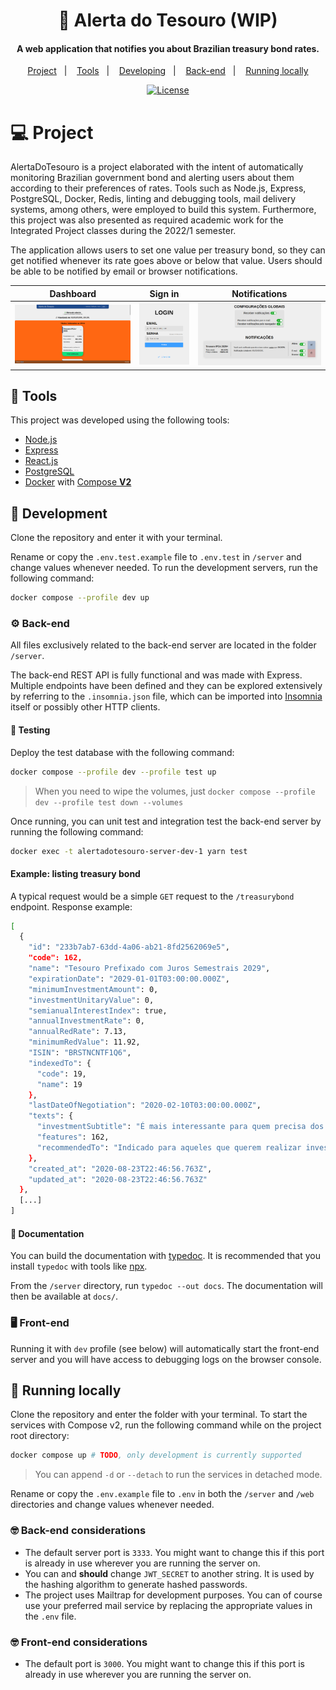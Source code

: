 <h1 align="center">
    🚨 Alerta do Tesouro (WIP)
</h1>

<h4 align="center">
A web application that notifies you about Brazilian treasury bond rates.
</h4>

<p align="center">
  <a href="#-project">Project</a>&nbsp;&nbsp;&nbsp;|&nbsp;&nbsp;&nbsp;
  <a href="#-tools">Tools</a>&nbsp;&nbsp;&nbsp;|&nbsp;&nbsp;&nbsp;
  <a href="#-tools">Developing</a>&nbsp;&nbsp;&nbsp;|&nbsp;&nbsp;&nbsp;
  <a href="#-back-end">Back-end</a>&nbsp;&nbsp;&nbsp;|&nbsp;&nbsp;&nbsp;
  <a href="#-running-locally">Running locally</a>
</p>

<p align="center">
  <a href="./LICENSE">
    <img alt="License" src="https://img.shields.io/badge/License-GPL%20v3-blue.svg" />
  </a>
</p>

# 💻 Project

AlertaDoTesouro is a project elaborated with the intent of automatically monitoring Brazilian government bond and alerting users about them according to their preferences of rates. Tools such as Node.js, Express, PostgreSQL, Docker, Redis, linting and debugging tools, mail delivery systems, among others, were employed to build this system.
Furthermore, this project was also presented as required academic work for the Integrated Project classes during the 2022/1 semester.

The application allows users to set one value per treasury bond, so they can get notified whenever its rate goes above or below that value. Users should be able to be notified by email or browser notifications.

<table>
    <thead>
        <tr>
          <th>Dashboard</th>
          <th>Sign in</th>
          <th>Notifications</th>
        </tr>
    </thead>
    <tbody>
        <tr>
            <td><a target="_blank" href=".github/dashboard.png"><img src=".github/dashboard.png" alt="Dashboard page" style="max-width: 100%; --darkreader-inline-outline:#b30000;" title=""/></td>
            <td><a target="_blank" href=".github/sign_in.png"><img src=".github/sign_in.png" alt="Sign in page" style="max-width:100%;"/></td>
            <td><a target="_blank" href=".github/notifications.png"><img src=".github/notifications.png" alt="Notifications page" style="max-width:100%;"/></td>
        </tr>
    </tbody>
</table>

## 🔧 Tools

This project was developed using the following tools:

- [Node.js](https://nodejs.org/en/)
- [Express](https://expressjs.com/)
- [React.js](http://reactjs.org/)
- [PostgreSQL](https://www.postgresql.org/)
- [Docker](https://www.docker.com/) with [Compose __V2__](https://docs.docker.com/compose/#compose-v2-and-the-new-docker-compose-command)

## 👷 Development

Clone the repository and enter it with your terminal.

Rename or copy the `.env.test.example` file to `.env.test` in `/server` and change values whenever needed.
To run the development servers, run the following command:

```sh
docker compose --profile dev up
```

### ⚙️ Back-end

All files exclusively related to the back-end server are located in the folder `/server`.

The back-end REST API is fully functional and was made with Express. Multiple endpoints have been defined and they can be explored extensively by referring to the `.insomnia.json` file, which can be imported into [Insomnia](https://insomnia.rest/) itself or possibly other HTTP clients.

#### 🧪 Testing

Deploy the test database with the following command:

```sh
docker compose --profile dev --profile test up
```

> When you need to wipe the volumes, just `docker compose --profile dev --profile test down --volumes`

Once running, you can unit test and integration test the back-end server by running the following command:

```sh
docker exec -t alertadotesouro-server-dev-1 yarn test
```

#### Example: listing treasury bond

A typical request would be a simple `GET` request to the `/treasurybond` endpoint. Response example:

```bash
[
  {
    "id": "233b7ab7-63dd-4a06-ab21-8fd2562069e5",
    "code": 162,
    "name": "Tesouro Prefixado com Juros Semestrais 2029",
    "expirationDate": "2029-01-01T03:00:00.000Z",
    "minimumInvestmentAmount": 0,
    "investmentUnitaryValue": 0,
    "semianualInterestIndex": true,
    "annualInvestmentRate": 0,
    "annualRedRate": 7.13,
    "minimumRedValue": 11.92,
    "ISIN": "BRSTNCNTF1Q6",
    "indexedTo": {
      "code": 19,
      "name": 19
    },
    "lastDateOfNegotiation": "2020-02-10T03:00:00.000Z",
    "texts": {
      "investmentSubtitle": "É mais interessante para quem precisa dos seus rendimentos para complementar sua renda, pois paga juros a cada semestre (cupons de juros). Em caso de resgate antecipado, o Tesouro Nacional garante sua recompra pelo seu valor de mercado.",
      "features": 162,
      "recommendedTo": "Indicado para aqueles que querem realizar investimentos de longo prazo."
    },
    "created_at": "2020-08-23T22:46:56.763Z",
    "updated_at": "2020-08-23T22:46:56.763Z"
  },
  [...]
]
```

#### 📑 Documentation

You can build the documentation with [typedoc](https://typedoc.org/). It is recommended that you install `typedoc` with tools like [npx](https://docs.npmjs.com/cli/v7/commands/npx/).

From the `/server` directory, run `typedoc --out docs`. The documentation will then be available at `docs/`.

### 🖥 Front-end

Running it with `dev` profile (see below) will automatically start the front-end server and you will have access to debugging logs on the browser console.

## 🏡 Running locally

Clone the repository and enter the folder with your terminal. To start the services with Compose v2, run the following command while on the project root directory:

```bash
docker compose up # TODO, only development is currently supported
```

> You can append `-d` or `--detach` to run the services in detached mode.

Rename or copy the `.env.example` file to `.env` in both the `/server` and `/web` directories and change values whenever needed.

### 🤓 Back-end considerations

- The default server port is `3333`. You might want to change this if this port is already in use wherever you are running the server on.
- You can and __should__ change `JWT_SECRET` to another string. It is used by the hashing algorithm to generate hashed passwords.
- The project uses Mailtrap for development purposes. You can of course use your preferred mail service by replacing the appropriate values in the `.env` file.
   <!-- - [Sentry](https://sentry.io/for/web/) was added mostly for learning purposes and of course is not required; feel free to leave the string empty. -->

### 🤓 Front-end considerations

- The default port is `3000`. You might want to change this if this port is already in use wherever you are running the server on.
